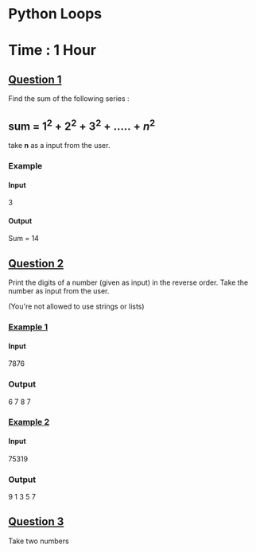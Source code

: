 # Python Loops
# Time : 1 Hour


## <u>Question 1</u>

Find the sum of the following series : 
## sum =  $1^2 + 2^2 + 3^2 + ..... + n^2$

take **n** as a input from the user. 
### Example

#### Input
3

#### Output
Sum = 14


## <u>Question 2</u>

Print the digits of a number (given as input) in the reverse order. 
Take the number as input from the user.

(You're not allowed to use strings or lists)


### <u>Example 1</u>

#### Input
7876

### Output
6
7
8
7
### <u>Example 2</u>

#### Input
75319

### Output
9
1
3
5
7

## <u>Question 3</u>

Take two numbers